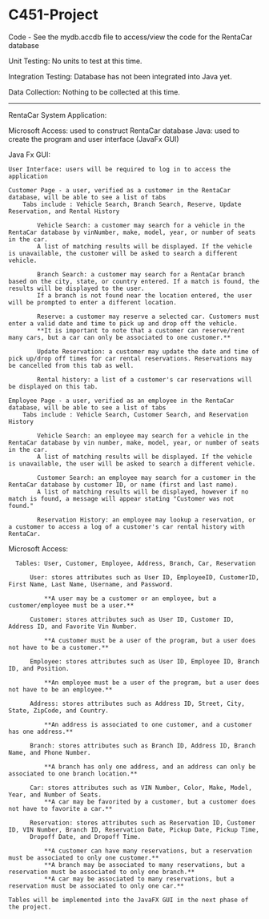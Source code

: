 # C451-Project

Code - See the mydb.accdb file to access/view the code for the RentaCar database

Unit Testing: No units to test at this time.

Integration Testing: Database has not been integrated into Java yet.

Data Collection: Nothing to be collected at this time.

*****

RentaCar System Application:

  Microsoft Access: used to construct RentaCar database
  Java: used to create the program and user interface (JavaFx GUI)

Java Fx GUI:

    User Interface: users will be required to log in to access the application

    Customer Page - a user, verified as a customer in the RentaCar database, will be able to see a list of tabs
        Tabs include : Vehicle Search, Branch Search, Reserve, Update Reservation, and Rental History
        
            Vehicle Search: a customer may search for a vehicle in the RentaCar database by vinNumber, make, model, year, or number of seats in the car.
            A list of matching results will be displayed. If the vehicle is unavailable, the customer will be asked to search a different vehicle.
            
            Branch Search: a customer may search for a RentaCar branch based on the city, state, or country entered. If a match is found, the results will be displayed to the user.
            If a branch is not found near the location entered, the user will be prompted to enter a different location.
            
            Reserve: a customer may reserve a selected car. Customers must enter a valid date and time to pick up and drop off the vehicle. 
            **It is important to note that a customer can reserve/rent many cars, but a car can only be associated to one customer.**
            
            Update Reservation: a customer may update the date and time of pick up/drop off times for car rental reservations. Reservations may be cancelled from this tab as well.
            
            Rental history: a list of a customer's car reservations will be displayed on this tab.
    
    Employee Page - a user, verified as an employee in the RentaCar database, will be able to see a list of tabs
        Tabs include : Vehicle Search, Customer Search, and Reservation History
        
            Vehicle Search: an employee may search for a vehicle in the RentaCar database by vin number, make, model, year, or number of seats in the car. 
            A list of matching results will be displayed. If the vehicle is unavailable, the user will be asked to search a different vehicle.
            
            Customer Search: an employee may search for a customer in the RentaCar database by customer ID, or name (first and last name). 
            A list of matching results will be displayed, however if no match is found, a message will appear stating "Customer was not found."
            
            Reservation History: an employee may lookup a reservation, or a customer to access a log of a customer's car rental history with RentaCar.


Microsoft Access:

      Tables: User, Customer, Employee, Address, Branch, Car, Reservation
          
          User: stores attributes such as User ID, EmployeeID, CustomerID, First Name, Last Name, Username, and Password.
          
              **A user may be a customer or an employee, but a customer/employee must be a user.**
          
          Customer: stores attributes such as User ID, Customer ID, Address ID, and Favorite Vin Number.
          
              **A customer must be a user of the program, but a user does not have to be a customer.**
          
          Employee: stores attributes such as User ID, Employee ID, Branch ID, and Position.
          
              **An employee must be a user of the program, but a user does not have to be an employee.**
          
          Address: stores attributes such as Address ID, Street, City, State, ZipCode, and Country.
          
              **An address is associated to one customer, and a customer has one address.**
          
          Branch: stores attributes such as Branch ID, Address ID, Branch Name, and Phone Number.
          
              **A branch has only one address, and an address can only be associated to one branch location.**
          
          Car: stores attributes such as VIN Number, Color, Make, Model, Year, and Number of Seats.
              **A car may be favorited by a customer, but a customer does not have to favorite a car.**
          
          Reservation: stores attributes such as Reservation ID, Customer ID, VIN Number, Branch ID, Reservation Date, Pickup Date, Pickup Time, 
          Dropoff Date, and Dropoff Time.
          
              **A customer can have many reservations, but a reservation must be associated to only one customer.**
              **A branch may be associated to many reservations, but a reservation must be associated to only one branch.**
              **A car may be associated to many reservations, but a reservation must be associated to only one car.**
          
    Tables will be implemented into the JavaFX GUI in the next phase of the project. 
          
           
 
